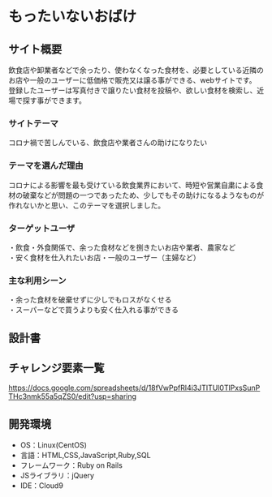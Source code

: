 # もったいないおばけ

## サイト概要
飲食店や卸業者などで余ったり、使わなくなった食材を、必要としている近隣のお店や一般のユーザーに低価格で販売又は譲る事ができる、webサイトです。   
登録したユーザーは写真付きで譲りたい食材を投稿や、欲しい食材を検索し、近場で探す事ができます。

### サイトテーマ
コロナ禍で苦しんでいる、飲食店や業者さんの助けになりたい

### テーマを選んだ理由
コロナによる影響を最も受けている飲食業界において、時短や営業自粛による食材の破棄などが問題の一つであったため、少しでもその助けになるようなものが作れないかと思い、このテーマを選択しました。

### ターゲットユーザ
・飲食・外食関係で、余った食材などを捌きたいお店や業者、農家など    
・安く食材を仕入れたいお店・一般のユーザー（主婦など）
### 主な利用シーン
・余った食材を破棄せずに少しでもロスがなくせる   
・スーパーなどで買うよりも安く仕入れる事ができる
## 設計書


## チャレンジ要素一覧
https://docs.google.com/spreadsheets/d/18fVwPpfRl4i3JTITUl0TlPxsSunPTHc3nmk55a5qZS0/edit?usp=sharing

## 開発環境
- OS：Linux(CentOS)
- 言語：HTML,CSS,JavaScript,Ruby,SQL
- フレームワーク：Ruby on Rails
- JSライブラリ：jQuery
- IDE：Cloud9

